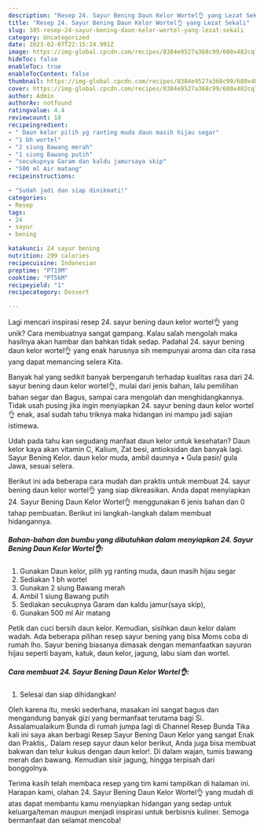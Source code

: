 ```yaml
---
description: "Resep 24. Sayur Bening Daun Kelor Wortel👌 yang Lezat Sekali"
title: "Resep 24. Sayur Bening Daun Kelor Wortel👌 yang Lezat Sekali"
slug: 385-resep-24-sayur-bening-daun-kelor-wortel-yang-lezat-sekali
category: Uncategorized
date: 2023-02-07T22:15:24.991Z
image: https://img-global.cpcdn.com/recipes/8384e9527a368c99/680x482cq70/24-sayur-bening-daun-kelor-wortel-foto-resep-utama.jpg
hideToc: false
enableToc: true
enableTocContent: false
thumbnail: https://img-global.cpcdn.com/recipes/8384e9527a368c99/680x482cq70/24-sayur-bening-daun-kelor-wortel-foto-resep-utama.jpg
cover: https://img-global.cpcdn.com/recipes/8384e9527a368c99/680x482cq70/24-sayur-bening-daun-kelor-wortel-foto-resep-utama.jpg
author: Admin
authorAv: notfound
ratingvalue: 4.4
reviewcount: 18
recipeingredient:
- " Daun kelor pilih yg ranting muda daun masih hijau segar"
- "1 bh wortel"
- "2 siung Bawang merah"
- "1 siung Bawang putih"
- "secukupnya Garam dan kaldu jamursaya skip"
- "500 ml Air matang"
recipeinstructions:

- "Sudah jadi dan siap dinikmati!"
categories:
- Resep
tags:
- 24
- sayur
- bening

katakunci: 24 sayur bening 
nutrition: 299 calories
recipecuisine: Indonesian
preptime: "PT19M"
cooktime: "PT56M"
recipeyield: "1"
recipecategory: Dessert

---
```





Lagi mencari inspirasi resep 24. sayur bening daun kelor wortel👌 yang unik? Cara membuatnya sangat gampang. Kalau salah mengolah maka hasilnya akan hambar dan bahkan tidak sedap. Padahal 24. sayur bening daun kelor wortel👌 yang enak harusnya sih mempunyai aroma dan cita rasa yang dapat memancing selera Kita.





Banyak hal yang sedikit banyak berpengaruh terhadap kualitas rasa dari 24. sayur bening daun kelor wortel👌, mulai dari jenis bahan, lalu pemilihan bahan segar dan Bagus, sampai cara mengolah dan menghidangkannya. Tidak usah pusing jika ingin menyiapkan 24. sayur bening daun kelor wortel👌 enak,      asal sudah tahu triknya maka hidangan ini mampu jadi sajian istimewa.














Udah pada tahu kan segudang manfaat daun kelor untuk kesehatan? Daun kelor kaya akan vitamin C, Kalium, Zat besi, antioksidan dan banyak lagi. Sayur Bening Kelor. daun kelor muda, ambil daunnya • Gula pasir/ gula Jawa, sesuai selera.






Berikut ini ada beberapa cara mudah dan praktis untuk membuat 24. sayur bening daun kelor wortel👌 yang siap dikreasikan. Anda dapat menyiapkan 24. Sayur Bening Daun Kelor Wortel👌 menggunakan 6 jenis bahan dan 0 tahap pembuatan. Berikut ini langkah-langkah dalam membuat hidangannya.

<!--inarticleads1-->

##### Bahan-bahan dan bumbu yang dibutuhkan dalam menyiapkan 24. Sayur Bening Daun Kelor Wortel👌:

1. Gunakan  Daun kelor, pilih yg ranting muda, daun masih hijau segar
1. Sediakan 1 bh wortel
1. Gunakan 2 siung Bawang merah
1. Ambil 1 siung Bawang putih
1. Sediakan secukupnya Garam dan kaldu jamur(saya skip),
1. Gunakan 500 ml Air matang


Petik dan cuci bersih daun kelor. Kemudian, sisihkan daun kelor dalam wadah. Ada beberapa pilihan resep sayur bening yang bisa Moms coba di rumah lho. Sayur bening biasanya dimasak dengan memanfaatkan sayuran hijau seperti bayam, katuk, daun kelor, jagung, labu siam dan wortel. 

<!--inarticleads2-->

##### Cara membuat 24. Sayur Bening Daun Kelor Wortel👌:


1. Selesai dan siap dihidangkan!

Oleh karena itu, meski sederhana, masakan ini sangat bagus dan mengandung banyak gizi yang bermanfaat terutama bagi Si. Assalamualaikum Bunda di rumah jumpa lagi di Channel Resep Bunda Tika kali ini saya akan berbagi Resep Sayur Bening Daun Kelor yang sangat Enak dan Praktis,. Dalam resep sayur daun kelor berikut, Anda juga bisa membuat bakwan dan telur kukus dengan daun kelor!. Di dalam wajan, tumis bawang merah dan bawang. Kemudian sisir jagung, hingga terpisah dari bonggolnya. 

Terima kasih telah membaca resep yang tim kami tampilkan di halaman ini. Harapan kami, olahan 24. Sayur Bening Daun Kelor Wortel👌 yang mudah di atas dapat membantu kamu menyiapkan hidangan yang sedap untuk keluarga/teman maupun menjadi inspirasi untuk berbisnis kuliner. Semoga bermanfaat dan selamat mencoba!
